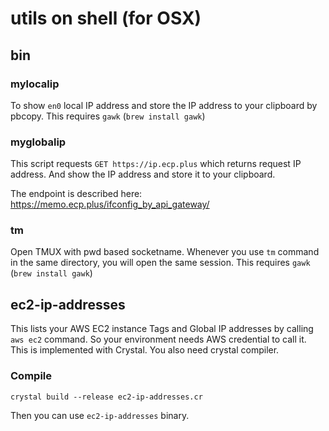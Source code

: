# utils on shell (for OSX)

## bin

### mylocalip

To show `en0` local IP address and store the IP address to your clipboard by pbcopy.
This requires `gawk` (`brew install gawk`)

### myglobalip

This script requests `GET https://ip.ecp.plus` which returns request IP address.
And show the IP address and store it to your clipboard.

The endpoint is described here: https://memo.ecp.plus/ifconfig_by_api_gateway/

### tm

Open TMUX with pwd based socketname. Whenever you use `tm` command in the same directory, you will open the same session.
This requires `gawk` (`brew install gawk`)

## ec2-ip-addresses

This lists your AWS EC2 instance Tags and Global IP addresses by calling `aws ec2` command. So your environment needs AWS credential to call it.
This is implemented with Crystal. You also need crystal compiler.

### Compile

```
crystal build --release ec2-ip-addresses.cr
```

Then you can use `ec2-ip-addresses` binary.
